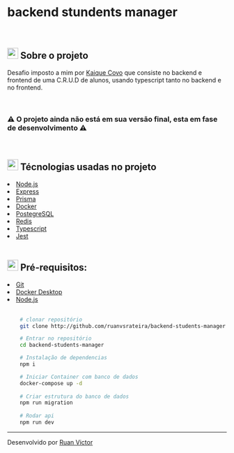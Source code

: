 <h1>backend stundents manager</h1>
<br>
<h2><img style="height: 25px" src="https://github.githubassets.com/images/icons/emoji/unicode/1f4d1.png" />  Sobre o projeto</h2>
<p>Desafio imposto a mim por <a href="https://github.com/kaiqueCovo" target="__blank">Kaique Covo</a> que consiste no backend e frontend de uma C.R.U.D de alunos, usando typescript tanto no backend e no frontend.</p>

<br>

<h3>⚠️ O projeto ainda não está em sua versão final, esta em fase de desenvolvimento ⚠️</h3>

<br />

<h2><img style="height: 25px" src="https://github.githubassets.com/images/icons/emoji/unicode/1f680.png" /> Técnologias usadas no projeto</h2>

<li><a href="https://nodejs.org/en/">Node.js</a></li>
<li><a href="https://expressjs.com/">Express</a></li>
<li><a href="https://www.prisma.io/">Prisma</a></li>
<li><a href="https://www.docker.com/">Docker</a></li>
<li><a href="https://www.postgresql.org/">PostegreSQL</a></li>
<li><a href="https://redis.io/">Redis</a></li>
<li><a href="https://www.typescriptlang.org/">Typescript</a></li>
<li><a href="https://jestjs.io/">Jest</a></li>

<br>

<h2><img style="height: 25px" src="https://github.githubassets.com/images/icons/emoji/unicode/2139.png" />  Pré-requisitos: </h2>
<li><a href="https://git-scm.com/">Git</a></li>
<li><a href="https://www.docker.com/products/docker-desktop/">Docker Desktop</a></li>
<li><a href="https://nodejs.org/en/">Node.js</a></li>


<br>

```bash
    # clonar repositório
    git clone http://github.com/ruanvsrateira/backend-students-manager.git

    # Entrar no repositório
    cd backend-students-manager

    # Instalação de dependencias
    npm i 

    # Iniciar Container com banco de dados
    docker-compose up -d
    
    # Criar estrutura do banco de dados
    npm run migration
    
    # Rodar api
    npm run dev
```
<hr>


Desenvolvido por <a href="https://www.linkedin.com/in/ruanvsrateira" target="__blank">Ruan Victor</a>
